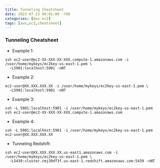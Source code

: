 ```yaml
---
title: Tunneling Cheatsheet
date: 2023-07-23 00:01:00 -700
categories: [Aws-ec2]
tags: [aws,ec2,cheatsheet]
---
```


### Tunneling Cheatsheet

* Example 1:
```
ssh ec2-user@ec2-XX-XXX-XX-XXX.compute-1.amazonaws.com -i /user/home/mykeys/ec2key-us-east-1.pem \
  -L5901:localhost:5901 -nNT
```
* Example 2:
```
ec2-user@XX.XXX.XXX.XX -i /user/home/mykeys/ec2key-us-east-1.pem \
  -L5901:localhost:5901 -nNT
```

* Example 3:
```
ssh -L 5901:localhost:5901 -i /user/home/mykeys/ec2key-us-east-1.pem ssh ec2-user@ec2-XX-XXX-XX-XXX.compute-1.amazonaws.com
```

* Example 4:
```
ssh -L 5901:localhost:5901 -i /user/home/mykeys/ec2key-us-east-1.pem ec2-user@XX.XXX.XXX.XX
```

* Tunneling Redshift:
```
ssh ec2-user@XX.XXX.XXX.XX.us-east1.amazonaws.com -i /user/home/mykeys/ec2key-us-east-1.pem \
  -L5439:cluster.cmj39df3f.us-east-1.redshift.amazonaws.com:5439 -nNT
```